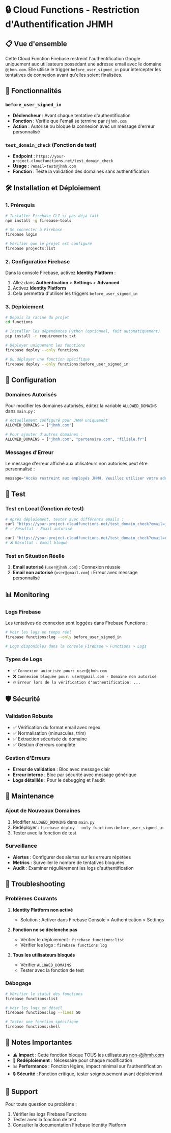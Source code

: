 # 🔒 Cloud Functions - Restriction d'Authentification JHMH

## 📋 Vue d'ensemble

Cette Cloud Function Firebase restreint l'authentification Google uniquement aux utilisateurs possédant une adresse email avec le domaine `@jhmh.com`. Elle utilise le trigger `before_user_signed_in` pour intercepter les tentatives de connexion avant qu'elles soient finalisées.

## 🚀 Fonctionnalités

### `before_user_signed_in`

- **Déclencheur** : Avant chaque tentative d'authentification
- **Fonction** : Vérifie que l'email se termine par `@jhmh.com`
- **Action** : Autorise ou bloque la connexion avec un message d'erreur personnalisé

### `test_domain_check` (Fonction de test)

- **Endpoint** : `https://your-project.cloudfunctions.net/test_domain_check`
- **Usage** : `?email=test@jhmh.com`
- **Fonction** : Teste la validation des domaines sans authentification

## 🛠️ Installation et Déploiement

### 1. Prérequis

```bash
# Installer Firebase CLI si pas déjà fait
npm install -g firebase-tools

# Se connecter à Firebase
firebase login

# Vérifier que le projet est configuré
firebase projects:list
```

### 2. Configuration Firebase

Dans la console Firebase, activez **Identity Platform** :

1. Allez dans **Authentication** > **Settings** > **Advanced**
2. Activez **Identity Platform**
3. Cela permettra d'utiliser les triggers `before_user_signed_in`

### 3. Déploiement

```bash
# Depuis la racine du projet
cd functions

# Installer les dépendances Python (optionnel, fait automatiquement)
pip install -r requirements.txt

# Déployer uniquement les fonctions
firebase deploy --only functions

# Ou déployer une fonction spécifique
firebase deploy --only functions:before_user_signed_in
```

## 🔧 Configuration

### Domaines Autorisés

Pour modifier les domaines autorisés, éditez la variable `ALLOWED_DOMAINS` dans `main.py` :

```python
# Actuellement configuré pour JHMH uniquement
ALLOWED_DOMAINS = ["jhmh.com"]

# Pour ajouter d'autres domaines :
ALLOWED_DOMAINS = ["jhmh.com", "partenaire.com", "filiale.fr"]
```

### Messages d'Erreur

Le message d'erreur affiché aux utilisateurs non autorisés peut être personnalisé :

```python
message="Accès restreint aux employés JHMH. Veuillez utiliser votre adresse email professionnelle @jhmh.com"
```

## 🧪 Test

### Test en Local (fonction de test)

```bash
# Après déploiement, tester avec différents emails :
curl "https://your-project.cloudfunctions.net/test_domain_check?email=john@jhmh.com"
# ✅ Résultat : Email autorisé

curl "https://your-project.cloudfunctions.net/test_domain_check?email=user@gmail.com"
# ❌ Résultat : Email bloqué
```

### Test en Situation Réelle

1. **Email autorisé** (`user@jhmh.com`) : Connexion réussie
2. **Email non autorisé** (`user@gmail.com`) : Erreur avec message personnalisé

## 📊 Monitoring

### Logs Firebase

Les tentatives de connexion sont loggées dans Firebase Functions :

```bash
# Voir les logs en temps réel
firebase functions:log --only before_user_signed_in

# Logs disponibles dans la console Firebase > Functions > Logs
```

### Types de Logs

- ✅ `Connexion autorisée pour: user@jhmh.com`
- ❌ `Connexion bloquée pour: user@gmail.com - Domaine non autorisé`
- 🔥 `Erreur lors de la vérification d'authentification: ...`

## 🛡️ Sécurité

### Validation Robuste

- ✅ Vérification du format email avec regex
- ✅ Normalisation (minuscules, trim)
- ✅ Extraction sécurisée du domaine
- ✅ Gestion d'erreurs complète

### Gestion d'Erreurs

- **Erreur de validation** : Bloc avec message clair
- **Erreur interne** : Bloc par sécurité avec message générique
- **Logs détaillés** : Pour le debugging et l'audit

## 🔄 Maintenance

### Ajout de Nouveaux Domaines

1. Modifier `ALLOWED_DOMAINS` dans `main.py`
2. Redéployer : `firebase deploy --only functions:before_user_signed_in`
3. Tester avec la fonction de test

### Surveillance

- **Alertes** : Configurer des alertes sur les erreurs répétées
- **Metrics** : Surveiller le nombre de tentatives bloquées
- **Audit** : Examiner régulièrement les logs d'authentification

## 🚨 Troubleshooting

### Problèmes Courants

1. **Identity Platform non activé**
   - Solution : Activer dans Firebase Console > Authentication > Settings

2. **Fonction ne se déclenche pas**
   - Vérifier le déploiement : `firebase functions:list`
   - Vérifier les logs : `firebase functions:log`

3. **Tous les utilisateurs bloqués**
   - Vérifier `ALLOWED_DOMAINS`
   - Tester avec la fonction de test

### Débogage

```bash
# Vérifier le statut des fonctions
firebase functions:list

# Voir les logs en détail
firebase functions:log --lines 50

# Tester une fonction spécifique
firebase functions:shell
```

## 📝 Notes Importantes

- ⚠️ **Impact** : Cette fonction bloque TOUS les utilisateurs non-@jhmh.com
- 🔄 **Redéploiement** : Nécessaire pour chaque modification
- 📊 **Performance** : Fonction légère, impact minimal sur l'authentification
- 🔒 **Sécurité** : Fonction critique, tester soigneusement avant déploiement

## 🤝 Support

Pour toute question ou problème :

1. Vérifier les logs Firebase Functions
2. Tester avec la fonction de test
3. Consulter la documentation Firebase Identity Platform
